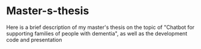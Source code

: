 # Master-s-thesis
Here is a brief description of my master's thesis on the topic of  "Chatbot for supporting families of people with dementia", as well as the development code and presentation
